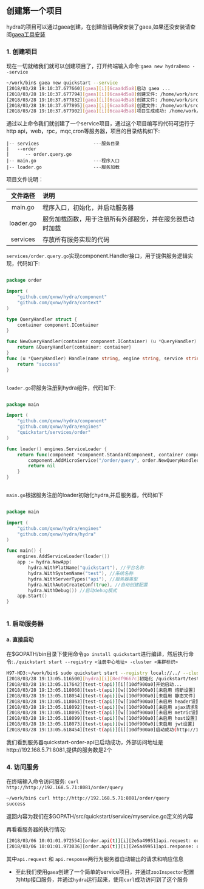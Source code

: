 ## 创建第一个项目
hydra的项目可以通过gaea创建，在创建前请确保安装了gaea,如果还没安装请查阅[gaea工具安装](https://github.com/qxnw/hydra/blob/master/quickstart/3.install_gaea.md)

### 1. 创建项目
现在一切就绪我们就可以创建项目了，打开终端输入命令:`gaea new hydraDemo --service`

```sh
~/work/bin$ gaea new quickstart --service
[2018/03/28 19:10:37.677660][gaea][i][6caa4d5a8]启动 gaea ...
[2018/03/28 19:10:37.677794][gaea][i][6caa4d5a8]创建文件: /home/work/src/quickstart/main.go 335
[2018/03/28 19:10:37.677832][gaea][i][6caa4d5a8]创建文件: /home/work/src/quickstart/loader.go 343
[2018/03/28 19:10:37.677895][gaea][i][6caa4d5a8]创建文件: /home/work/src/quickstart/services/order/order.query.go 413
[2018/03/28 19:10:37.677902][gaea][i][6caa4d5a8]项目生成成功: /home/work/src/quickstart

```

通过以上命令我们就创建了一个service项目，通过这个项目编写的代码可运行于http api，web，rpc，mqc,cron等服务器，项目的目录结构如下:
	
	
	|-- services                    ---服务目录
	|   --order
	|      -- order.query.go
	|-- main.go                     ---程序入口
	|-- loader.go                   ---服务加载

项目文件说明：

|  文件路径  |  说明   |
|:-------:|:-------|
|main.go|程序入口，初始化，并启动服务器|
|loader.go|服务加载函数，用于注册所有外部服务，并在服务器启动时加载|
|services|存放所有服务实现的代码|

`services/order.query.go`实现component.Handler接口，用于提供服务逻辑实现，代码如下:
```go

package order

import (
	"github.com/qxnw/hydra/component"
	"github.com/qxnw/hydra/context"
)

type QueryHandler struct {
	container component.IContainer
}

func NewQueryHandler(container component.IContainer) (u *QueryHandler) {
	return &QueryHandler{container: container}
}
func (u *QueryHandler) Handle(name string, engine string, service string, ctx *context.Context) (r interface{}) {
	return "success"
}



```

`loader.go`将服务注册到hydra组件，代码如下:
```go

package main

import (
	"github.com/qxnw/hydra/component"
	"github.com/qxnw/hydra/engines"
	"quickstart/services/order"
)

func loader() engines.ServiceLoader {
	return func(component *component.StandardComponent, container component.IContainer) error {	
		component.AddMicroService("/order/query", order.NewQueryHandler)
		return nil
	}
}



```


`main.go`根据服务注册的loader初始化hydra,并启服务器，代码如下
```go

package main

import (
	"github.com/qxnw/hydra/engines"
	"github.com/qxnw/hydra/hydra"
)

func main() {
	engines.AddServiceLoader(loader())
	app := hydra.NewApp(
		hydra.WithPlatName("quickstart"), //平台名称
		hydra.WithSystemName("test"), //系统名称
		hydra.WithServerTypes("api"), //服务器类型
		hydra.WithAutoCreateConf(true), //自动创建配置
		hydra.WithDebug()) //启动debug模式
	app.Start()
}



```



### 1. 启动服务器
#### a. 直接启动
在$GOPATH/bin目录下使用命令`go install quickstart`进行编译，然后执行命令:`./quickstart start --registry <注册中心地址> -cluster <集群标识>`

```sh
H97-HD3:~/work/bin$ sudo quickstart start --registry local://../ --cluster t
[2018/03/28 19:13:05.116500][hydra][i][8edf9667c]初始化 /quickstart/test/api/t
[2018/03/28 19:13:05.117642][test-t(api)][i][10df900a0]开始启动...
[2018/03/28 19:13:05.118068][test-t(api)][w][10df900a0][未启用 熔断设置]
[2018/03/28 19:13:05.118054][test-t(api)][w][10df900a0][未启用 静态文件]
[2018/03/28 19:13:05.118063][test-t(api)][w][10df900a0][未启用 header设置]
[2018/03/28 19:13:05.118092][test-t(api)][w][10df900a0][未启用 ajax请求限制设置]
[2018/03/28 19:13:05.118095][test-t(api)][w][10df900a0][未启用 metric设置]
[2018/03/28 19:13:05.118099][test-t(api)][w][10df900a0][未启用 host设置]
[2018/03/28 19:13:05.118073][test-t(api)][w][10df900a0][未启用 jwt设置]
[2018/03/28 19:13:05.618454][test-t(api)][i][10df900a0]启动成功(http://192.168.5.71:8090,2)

```

我们看到服务器quickstart-order-api已启动成功，外部访问地址是http://192.168.5.71:8081,提供的服务数是2个


### 4. 访问服务
  在终端输入命令访问服务: `curl http://http://192.168.5.71:8081/order/query`
```sh
~/work/bin$ curl http://http://192.168.5.71:8081/order/query
success

```
返回内容为我们在$GOPATH/src/quickstart/service/myservice.go定义的内容

再看看服务器的执行情况:
```sh
[2018/03/06 10:01:01.972554][order.api(t)][i][2e5a49951]api.request: order GET /order/query from 127.0.0.1
[2018/03/06 10:01:01.973036][order.api(t)][i][2e5a49951]api.response: order GET /order/query 200  547.88µs

```
其中`api.request` 和 `api.response`两行为服务器自动输出的请求和响应信息

+ 至此我们使用`gaea`创建了一个简单的service项目，并通过`zooInspector`配置为http接口服务，并通过`hydra`运行起来，使用`curl`成功访问到了这个服务